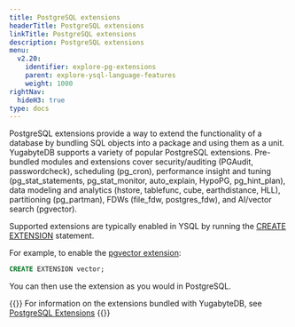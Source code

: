 ```yaml
---
title: PostgreSQL extensions
headerTitle: PostgreSQL extensions
linkTitle: PostgreSQL extensions
description: PostgreSQL extensions
menu:
  v2.20:
    identifier: explore-pg-extensions
    parent: explore-ysql-language-features
    weight: 1000
rightNav:
  hideH3: true
type: docs
---
```


PostgreSQL extensions provide a way to extend the functionality of a database by bundling SQL objects into a package and using them as a unit. YugabyteDB supports a variety of popular PostgreSQL extensions. Pre-bundled modules and extensions cover security/auditing (PGAudit, passwordcheck), scheduling (pg_cron), performance insight and tuning (pg_stat_statements, pg_stat_monitor, auto_explain, HypoPG, pg_hint_plan), data modeling and analytics (hstore, tablefunc, cube, earthdistance, HLL), partitioning (pg_partman), FDWs (file_fdw, postgres_fdw), and AI/vector search (pgvector).

Supported extensions are typically enabled in YSQL by running the [CREATE EXTENSION](../../../api/ysql/the-sql-language/statements/ddl_create_extension/) statement.

For example, to enable the [pgvector extension](../../../additional-features/pg-extensions/extension-pgvector/):

```sql
CREATE EXTENSION vector;
```

You can then use the extension as you would in PostgreSQL.

{{<lead link="../../../additional-features/pg-extensions/">}}
For information on the extensions bundled with YugabyteDB, see [PostgreSQL Extensions](../../../additional-features/pg-extensions/)
{{</lead>}}
